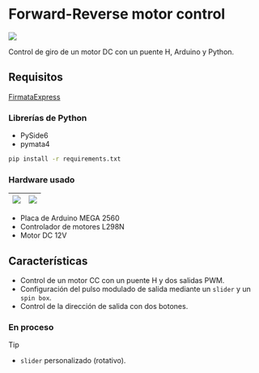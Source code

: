 # Forward-Reverse motor control
![](https://i.imgur.com/1yIAWnF.png)

Control de giro de un motor DC con un puente H, Arduino y Python.

## Requisitos

[FirmataExpress](https://mryslab.github.io/pymata4/firmata_express/#installation-instructions)

### Librerías de Python

- PySide6
- pymata4

```bash
pip install -r requirements.txt
```

### Hardware usado

| ![](https://i.imgur.com/AjvL7W4.png) | ![](https://i.imgur.com/S6z3rQN.png) |
|----|----|

- Placa de Arduino MEGA 2560
- Controlador de motores L298N
- Motor DC 12V 

## Características
- Control de un motor CC con un puente H y dos salidas PWM.
- Configuración del pulso modulado de salida mediante un `slider` y un `spin box`.
- Control de la dirección de salida con dos botones.

### En proceso

> [!TIP]
>
> - `slider` personalizado (rotativo).

